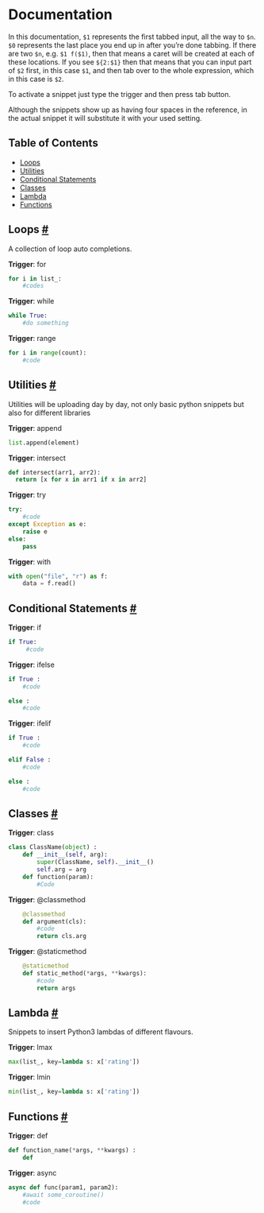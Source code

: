 # Documentation

In this documentation, `$1` represents the first tabbed input, all the way to `$n`. `$0` represents the last place you end up in after you’re done tabbing. If there are two `$n`, e.g. `$1 f($1)`, then that means a caret will be created at each of these locations. If you see `${2:$1}` then that means that you can input part of `$2` first, in this case `$1`, and then tab over to the whole expression, which in this case is `$2`.

To activate a snippet just type the trigger and then press tab button.

Although the snippets show up as having four spaces in the reference, in the actual snippet it will substitute it with your used setting.

## Table of Contents

- [Loops](#loops)
- [Utilities](#utilities)
- [Conditional Statements](#conditional)
- [Classes](#classes)
- [Lambda](#lambda)
- [Functions](#functions)

## Loops <a href="#Loops">#</a>

A collection of loop auto completions.

**Trigger**: for

```py
for i in list_:
    #codes
```

**Trigger**: while

```py
while True:
    #do something

```

**Trigger**: range

```py
for i in range(count):
    #code
```


## Utilities <a href="#Utilities">#</a>

Utilities will be uploading day by day, not only basic python snippets but also for different libraries

**Trigger**: append

```py
list.append(element)
```
**Trigger**: intersect

```py
def intersect(arr1, arr2):
  return [x for x in arr1 if x in arr2]
```
**Trigger**: try

```py
try:
    #code
except Exception as e:
    raise e
else:
    pass
```

**Trigger**: with

```py
with open("file", "r") as f:
    data = f.read()
```



## Conditional Statements <a href="#Conditional Statements">#</a>

**Trigger**: if

```py
if True:
     #code 
```

**Trigger**: ifelse

```py
if True :
    #code

else :
    #code
```

**Trigger**: ifelif

```py
if True :
    #code

elif False :
    #code

else :
    #code


```

## Classes <a href="#Classes">#</a>


**Trigger**: class

```py
class ClassName(object) :
    def __init__(self, arg):
        super(ClassName, self).__init__()
        self.arg = arg
    def function(param):
        #Code

```

**Trigger**: @classmethod

```py
    @classmethod
    def argument(cls):
        #code
        return cls.arg
```

**Trigger**: @staticmethod

```py
    @staticmethod
    def static_method(*args, **kwargs):
        #code
        return args
```

## Lambda <a href="#Lambda">#</a>

Snippets to insert Python3 lambdas of different flavours.

**Trigger**: lmax
```py
max(list_, key=lambda s: x['rating'])
```


**Trigger**: lmin
```py
min(list_, key=lambda s: x['rating'])
```


## Functions <a href="#Functions">#</a>

**Trigger**: def

```py
def function_name(*args, **kwargs) :
    def
```

**Trigger**: async

```py
async def func(param1, param2):
    #await some_coroutine()
    #code
```
